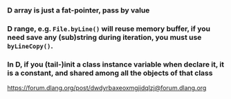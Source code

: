 ### D array is just a fat-pointer, pass by value

### D range, e.g. `File.byLine()` will reuse memory buffer, if you need save any (sub)string during iteration, you must use `byLineCopy()`.

### In D, if you (tail-)init a class instance variable when declare it, it is a constant, and shared among all the objects of that class

https://forum.dlang.org/post/dwdyrbaxeoxmgjidqlzj@forum.dlang.org
